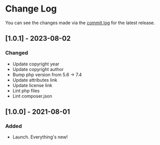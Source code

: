 # Change Log

You can see the changes made via the [commit log](https://github.com/themehybrid/hybrid-contracts/commits/master) for the latest release.

## [1.0.1] - 2023-08-02

### Changed

- Update copyright year
- Update copyright author
- Bump php version from 5.6 -> 7.4
- Update attributes link
- Update license link
- Lint php files
- Lint composer.json

## [1.0.0] - 2021-08-01

### Added

- Launch.  Everything's new!
